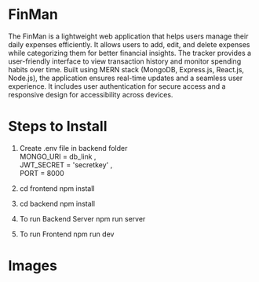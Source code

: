 # FinMan
The FinMan is a lightweight web application that helps users manage their daily expenses efficiently. It allows users to add, edit, and delete expenses while categorizing them for better financial insights. The tracker provides a user-friendly interface to view transaction history and monitor spending habits over time. Built using MERN stack (MongoDB, Express.js, React.js, Node.js), the application ensures real-time updates and a seamless user experience. It includes user authentication for secure access and a responsive design for accessibility across devices.

# Steps to Install
1. Create .env file in backend folder<br>
   MONGO_URI = db_link ,<br>
   JWT_SECRET = 'secretkey' ,<br>
   PORT = 8000

2. cd frontend npm install
3. cd backend npm install
4. To run Backend Server
    npm run server
5. To run Frontend
    npm run dev

# Images
